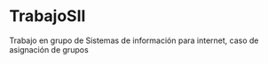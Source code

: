 # TrabajoSII
Trabajo en grupo de Sistemas de información para internet, caso de asignación de grupos
